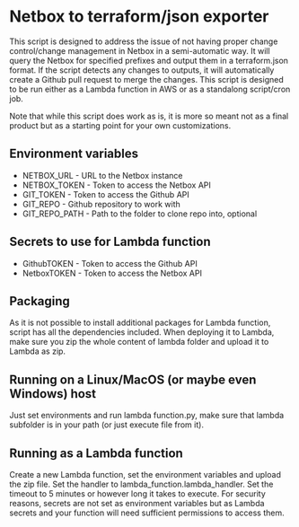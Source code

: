 # Netbox to terraform/json exporter
This script is designed to address the issue of not having proper change control/change management in Netbox in a semi-automatic way. It will query the Netbox for specified prefixes and output them in a terraform.json format. If the script detects any changes to outputs, it will automatically create a Github pull request to merge the changes. This script is designed to be run either as a Lambda function in AWS or as a standalong script/cron job.

Note that while this script does work as is, it is more so meant not as a final product but as a starting point for your own customizations. 

## Environment variables
* NETBOX_URL - URL to the Netbox instance
* NETBOX_TOKEN - Token to access the Netbox API
* GIT_TOKEN - Token to access the Github API
* GIT_REPO - Github repository to work with
* GIT_REPO_PATH - Path to the folder to clone repo into, optional

## Secrets to use for Lambda function
* GithubTOKEN - Token to access the Github API
* NetboxTOKEN - Token to access the Netbox API

## Packaging
As it is not possible to install additional packages for Lambda function, script has all the dependencies included. When deploying it to Lambda, make sure you zip the whole content of lambda folder and upload it to Lambda as zip.

## Running on a Linux/MacOS (or maybe even Windows) host
Just set environments and run lambda function.py, make sure that lambda subfolder is in your path (or just execute file from it).

## Running as a Lambda function
Create a new Lambda function, set the environment variables and upload the zip file. Set the handler to lambda_function.lambda_handler. Set the timeout to 5 minutes or however long it takes to execute. For security reasons, secrets are not set as environment variables but as Lambda secrets and your function will need sufficient permissions to access them.